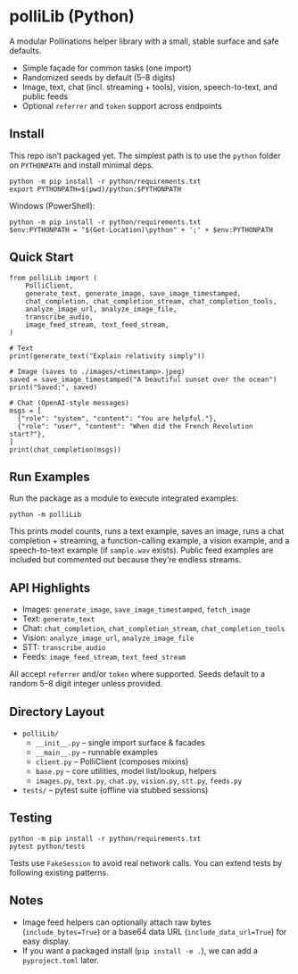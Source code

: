 # polliLib (Python)

A modular Pollinations helper library with a small, stable surface and safe defaults.

- Simple façade for common tasks (one import)
- Randomized seeds by default (5–8 digits)
- Image, text, chat (incl. streaming + tools), vision, speech-to-text, and public feeds
- Optional `referrer` and `token` support across endpoints

## Install

This repo isn’t packaged yet. The simplest path is to use the `python` folder on `PYTHONPATH` and install minimal deps.

```
python -m pip install -r python/requirements.txt
export PYTHONPATH=$(pwd)/python:$PYTHONPATH
```

Windows (PowerShell):
```
python -m pip install -r python/requirements.txt
$env:PYTHONPATH = "$(Get-Location)\python" + ';' + $env:PYTHONPATH
```

## Quick Start

```
from polliLib import (
    PolliClient,
    generate_text, generate_image, save_image_timestamped,
    chat_completion, chat_completion_stream, chat_completion_tools,
    analyze_image_url, analyze_image_file,
    transcribe_audio,
    image_feed_stream, text_feed_stream,
)

# Text
print(generate_text("Explain relativity simply"))

# Image (saves to ./images/<timestamp>.jpeg)
saved = save_image_timestamped("A beautiful sunset over the ocean")
print("Saved:", saved)

# Chat (OpenAI-style messages)
msgs = [
  {"role": "system", "content": "You are helpful."},
  {"role": "user", "content": "When did the French Revolution start?"},
]
print(chat_completion(msgs))
```

## Run Examples

Run the package as a module to execute integrated examples:

```
python -m polliLib
```

This prints model counts, runs a text example, saves an image, runs a chat completion + streaming, a function-calling example, a vision example, and a speech-to-text example (if `sample.wav` exists). Public feed examples are included but commented out because they’re endless streams.

## API Highlights

- Images: `generate_image`, `save_image_timestamped`, `fetch_image`
- Text: `generate_text`
- Chat: `chat_completion`, `chat_completion_stream`, `chat_completion_tools`
- Vision: `analyze_image_url`, `analyze_image_file`
- STT: `transcribe_audio`
- Feeds: `image_feed_stream`, `text_feed_stream`

All accept `referrer` and/or `token` where supported. Seeds default to a random 5–8 digit integer unless provided.

## Directory Layout

- `polliLib/`
  - `__init__.py` – single import surface & facades
  - `__main__.py` – runnable examples
  - `client.py` – PolliClient (composes mixins)
  - `base.py` – core utilities, model list/lookup, helpers
  - `images.py`, `text.py`, `chat.py`, `vision.py`, `stt.py`, `feeds.py`
- `tests/` – pytest suite (offline via stubbed sessions)

## Testing

```
python -m pip install -r python/requirements.txt
pytest python/tests
```

Tests use `FakeSession` to avoid real network calls. You can extend tests by following existing patterns.

## Notes

- Image feed helpers can optionally attach raw bytes (`include_bytes=True`) or a base64 data URL (`include_data_url=True`) for easy display.
- If you want a packaged install (`pip install -e .`), we can add a `pyproject.toml` later.
